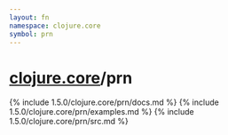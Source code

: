 ```yaml
---
layout: fn
namespace: clojure.core
symbol: prn
---
```


# [clojure.core](../)/prn

{% include 1.5.0/clojure.core/prn/docs.md %}
{% include 1.5.0/clojure.core/prn/examples.md %}
{% include 1.5.0/clojure.core/prn/src.md %}

